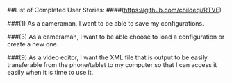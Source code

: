 ##List of Completed User Stories:
####(https://github.com/childeqi/RTVE)

###(1)
As a cameraman, I want to be able to save my configurations. 

###(3)
As a cameraman, I want to be able choose to load a configuration or create a new one. 

###(9)
As a video editor, I want the XML file that is output to be easily transferable from the phone/tablet to my computer so that I can access it easily when it is time to use it. 
